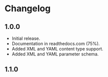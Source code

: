 Changelog
=========

1.0.0
-----

- Initial release.
- Documentation in readthedocs.com (75%).
- Added XML and YAML content type support.
- Added XML and YAML parameter schema.


1.1.0
-----
